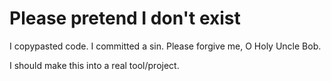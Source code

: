 # Please pretend I don't exist

I copypasted code. I committed a sin. Please forgive me, O Holy Uncle Bob.

I should make this into a real tool/project.
